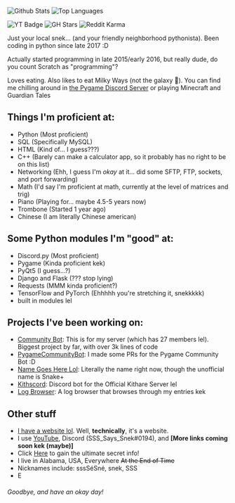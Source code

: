 ![Github Stats](https://github-readme-stats.vercel.app/api?username=SSS-Says-Snek&show_icons=true&theme=merko)
![Top Languages](https://github-readme-stats.vercel.app/api/top-langs/?username=SSS-Says-Snek&show_icons=true&hide=css&theme=merko)

![YT Badge](https://img.shields.io/youtube/channel/subscribers/UCy0lVIEyazL73R-8NECWMfw?style=social)
![GH Stars](https://img.shields.io/github/stars/SSS-Says-Snek?affiliations=OWNER%2CCOLLABORATOR%2CORGANIZATION_MEMBER&style=social)
![Reddit Karma](https://img.shields.io/reddit/user-karma/combined/I_Am_Coding_Master?style=social)

Just your local snek... (and your friendly neighborhood pythonista). Been coding in python since late 2017 :D

Actually started programming in late 2015/early 2016, but really dude, do you count Scratch as "programming"?

Loves eating. Also likes to eat Milky Ways (not the galaxy 👀). You can find me chilling around in [the Pygame Discord Server](https://discord.gg/ZuB2RySPRJ) or playing Minecraft and Guardian Tales

## Things I'm proficient at:
- Python (Most proficient)
- SQL (Specifically MySQL)
- HTML (Kind of... I guess???)
- C++ (Barely can make a calculator app, so it probably has no right to be on this list)
- Networking (Ehh, I guess I'm *okay* at it... did some SFTP, FTP, sockets, and port forwarding)
- Math (I'd say I'm proficient at math, currently at the level of matrices and trig)
- Piano (Playing for... maybe 4.5-5 years now)
- Trombone (Started 1 year ago)
- Chinese (I am literally Chinese american)

## Some Python modules I'm "good" at:
- Discord.py (Most proficient)
- Pygame (Kinda proficient kek)
- PyQt5 (I guess...?)
- Django and Flask (??? stop lying)
- Requests (MMM kinda proficient?)
- TensorFlow and PyTorch (Ehhhhh you're stretching it, snekkkkk)
- built in modules lel

## Projects I've been working on:
- [Community Bot](https://github.com/SSS-Says-Snek/community_bot): This is for my server (which has 27 members lel). Biggest project by far, with over 3k lines of code
- [PygameCommunityBot](https://github.com/SSS-Says-Snek/PygameCommunityBot): I made some PRs for the Pygame Community Bot :D
- [Name Goes Here Lol](https://github.com/SSS-Says-Snek/name_goes_here_lol): Literally the name right now, though the unofficial name is Snake+
- [Kithscord](https://github.com/SSS-Says-Snek/Kithscord): Discord bot for the Official Kithare Server lel
- [Log Browser](https://github.com/SSS-Says-Snek/log-browser): A log browser that browses through my entries kek

## Other stuff
- [I have a website lol](https://sss-says-snek.github.io). Well, **technically**, it's a website.
- I use [YouTube](https://www.youtube.com/channel/UCy0lVIEyazL73R-8NECWMfw), Discord (SSS_Says_Snek#0194), and **[More links coming soon kek (maybe)]**
- Click [Here](https://sss-says-snek.github.io/secret) to gain the ultimate secret info!
- I live in Alabama, USA, Everywhere ~~At the End of Time~~
- Nicknames include: sssSéSné, snek, SSS
- E

###### Goodbye, and have an okay day!
